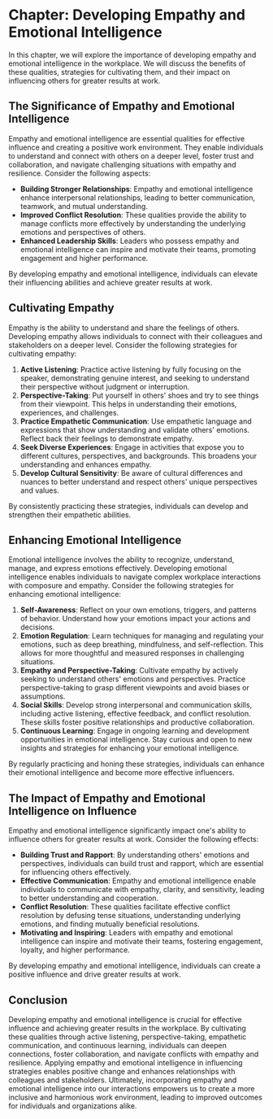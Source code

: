 Chapter: Developing Empathy and Emotional Intelligence
======================================================

In this chapter, we will explore the importance of developing empathy and emotional intelligence in the workplace. We will discuss the benefits of these qualities, strategies for cultivating them, and their impact on influencing others for greater results at work.

The Significance of Empathy and Emotional Intelligence
------------------------------------------------------

Empathy and emotional intelligence are essential qualities for effective influence and creating a positive work environment. They enable individuals to understand and connect with others on a deeper level, foster trust and collaboration, and navigate challenging situations with empathy and resilience. Consider the following aspects:

* **Building Stronger Relationships**: Empathy and emotional intelligence enhance interpersonal relationships, leading to better communication, teamwork, and mutual understanding.
* **Improved Conflict Resolution**: These qualities provide the ability to manage conflicts more effectively by understanding the underlying emotions and perspectives of others.
* **Enhanced Leadership Skills**: Leaders who possess empathy and emotional intelligence can inspire and motivate their teams, promoting engagement and higher performance.

By developing empathy and emotional intelligence, individuals can elevate their influencing abilities and achieve greater results at work.

Cultivating Empathy
-------------------

Empathy is the ability to understand and share the feelings of others. Developing empathy allows individuals to connect with their colleagues and stakeholders on a deeper level. Consider the following strategies for cultivating empathy:

1. **Active Listening**: Practice active listening by fully focusing on the speaker, demonstrating genuine interest, and seeking to understand their perspective without judgment or interruption.
2. **Perspective-Taking**: Put yourself in others' shoes and try to see things from their viewpoint. This helps in understanding their emotions, experiences, and challenges.
3. **Practice Empathetic Communication**: Use empathetic language and expressions that show understanding and validate others' emotions. Reflect back their feelings to demonstrate empathy.
4. **Seek Diverse Experiences**: Engage in activities that expose you to different cultures, perspectives, and backgrounds. This broadens your understanding and enhances empathy.
5. **Develop Cultural Sensitivity**: Be aware of cultural differences and nuances to better understand and respect others' unique perspectives and values.

By consistently practicing these strategies, individuals can develop and strengthen their empathetic abilities.

Enhancing Emotional Intelligence
--------------------------------

Emotional intelligence involves the ability to recognize, understand, manage, and express emotions effectively. Developing emotional intelligence enables individuals to navigate complex workplace interactions with composure and empathy. Consider the following strategies for enhancing emotional intelligence:

1. **Self-Awareness**: Reflect on your own emotions, triggers, and patterns of behavior. Understand how your emotions impact your actions and decisions.
2. **Emotion Regulation**: Learn techniques for managing and regulating your emotions, such as deep breathing, mindfulness, and self-reflection. This allows for more thoughtful and measured responses in challenging situations.
3. **Empathy and Perspective-Taking**: Cultivate empathy by actively seeking to understand others' emotions and perspectives. Practice perspective-taking to grasp different viewpoints and avoid biases or assumptions.
4. **Social Skills**: Develop strong interpersonal and communication skills, including active listening, effective feedback, and conflict resolution. These skills foster positive relationships and productive collaboration.
5. **Continuous Learning**: Engage in ongoing learning and development opportunities in emotional intelligence. Stay curious and open to new insights and strategies for enhancing your emotional intelligence.

By regularly practicing and honing these strategies, individuals can enhance their emotional intelligence and become more effective influencers.

The Impact of Empathy and Emotional Intelligence on Influence
-------------------------------------------------------------

Empathy and emotional intelligence significantly impact one's ability to influence others for greater results at work. Consider the following effects:

* **Building Trust and Rapport**: By understanding others' emotions and perspectives, individuals can build trust and rapport, which are essential for influencing others effectively.
* **Effective Communication**: Empathy and emotional intelligence enable individuals to communicate with empathy, clarity, and sensitivity, leading to better understanding and cooperation.
* **Conflict Resolution**: These qualities facilitate effective conflict resolution by defusing tense situations, understanding underlying emotions, and finding mutually beneficial resolutions.
* **Motivating and Inspiring**: Leaders with empathy and emotional intelligence can inspire and motivate their teams, fostering engagement, loyalty, and higher performance.

By developing empathy and emotional intelligence, individuals can create a positive influence and drive greater results at work.

Conclusion
----------

Developing empathy and emotional intelligence is crucial for effective influence and achieving greater results in the workplace. By cultivating these qualities through active listening, perspective-taking, empathetic communication, and continuous learning, individuals can deepen connections, foster collaboration, and navigate conflicts with empathy and resilience. Applying empathy and emotional intelligence in influencing strategies enables positive change and enhances relationships with colleagues and stakeholders. Ultimately, incorporating empathy and emotional intelligence into our interactions empowers us to create a more inclusive and harmonious work environment, leading to improved outcomes for individuals and organizations alike.
